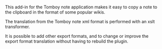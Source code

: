 This add-in for the Tomboy note application makes it easy to copy a note to the clipboard in the format of some popular wikis.

The translation from the Tomboy note xml format is performed with an xslt transformer.

It is possible to add other export formats, and to change or improve the export format translation without having to rebuild the plugin.